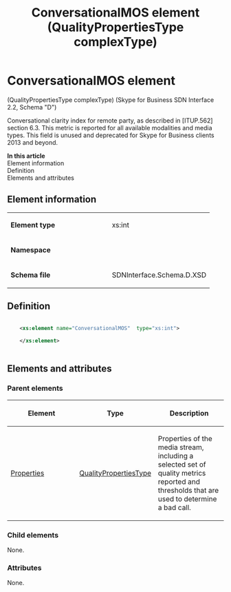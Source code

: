 ﻿---
title: ConversationalMOS element (QualityPropertiesType complexType) 
TOCTitle: ConversationalMOS element
ms:assetid: 35454d26-8984-465e-3a2b-0ad9c505bbb9
ms:mtpsurl: https://msdn.microsoft.com/en-us/library/Mt149455(v=office.16)
ms:contentKeyID: 65855402
ms.date: 08/24/2015
mtps_version: v=office.16
dev_langs:
- xml
---

# ConversationalMOS element 

(QualityPropertiesType complexType) (Skype for Business SDN Interface 2.2, Schema "D")

Conversational clarity index for remote party, as described in \[ITUP.562\] section 6.3. This metric is reported for all available modalities and media types. This field is unused and deprecated for Skype for Business clients 2013 and beyond.


**In this article**  
Element information  
Definition  
Elements and attributes  

## Element information

<table>
<colgroup>
<col style="width: 50%" />
<col style="width: 50%" />
</colgroup>
<tbody>
<tr class="odd">
<td><p><strong>Element type</strong></p></td>
<td><p>xs:int</p></td>
</tr>
<tr class="even">
<td><p><strong>Namespace</strong></p></td>
<td><p></p></td>
</tr>
<tr class="odd">
<td><p><strong>Schema file</strong></p></td>
<td><p>SDNInterface.Schema.D.XSD</p></td>
</tr>
</tbody>
</table>


## Definition

```xml

    <xs:element name="ConversationalMOS"  type="xs:int">
    
    </xs:element>
  
```

## Elements and attributes

### Parent elements

<table>
<colgroup>
<col style="width: 33%" />
<col style="width: 33%" />
<col style="width: 33%" />
</colgroup>
<thead>
<tr class="header">
<th><p>Element</p></th>
<th><p>Type</p></th>
<th><p>Description</p></th>
</tr>
</thead>
<tbody>
<tr class="odd">
<td><p><a href="properties-element-qualitytype-complextype-skype-for-business-sdn-interface-2-2-schema-d.md">Properties</a></p></td>
<td><p><a href="qualitypropertiestype-complextype-skype-for-business-sdn-interface-2-2-schema-d.md">QualityPropertiesType</a></p></td>
<td><p>Properties of the media stream, including a selected set of quality metrics reported and thresholds that are used to determine a bad call.</p></td>
</tr>
</tbody>
</table>


### Child elements

None.

### Attributes

None.

